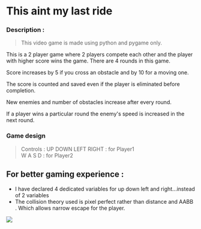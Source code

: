 # This aint my last ride

### **Description :**
>This video game is made using python and pygame only.

This is a 2 player game where 2 players compete each other and the player with higher score wins the game. There are 4 rounds in this game.
>
Score increases by 5 if you cross an obstacle and by 10 for a moving one.
>
The score is counted and saved even if the player is eliminated before completion.
>
New enemies and number of obstacles increase after every round.
>
If a player wins a particular round the enemy's speed is increased in the next round.

### Game design
>Controls :
UP DOWN LEFT RIGHT : for Player1 \
>W A S D : for Player2

## For better gaming experience :
* I have declared 4 dedicated variables for up down left and right...instead of 2 variables
* The collision theory used is pixel perfect rather than distance and AABB .
Which allows narrow escape for the player.

![](https://github.com/cyk-psych/this-aint-my-last-ride/blob/master/miss.png?raw=true)
